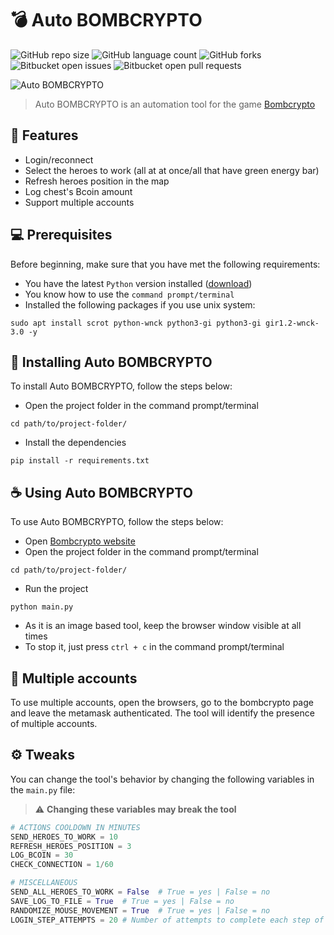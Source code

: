 # 💣 Auto BOMBCRYPTO

![GitHub repo size](https://img.shields.io/github/repo-size/victortp/auto-bombcrypto?style=for-the-badge)
![GitHub language count](https://img.shields.io/github/languages/count/victortp/auto-bombcrypto?style=for-the-badge)
![GitHub forks](https://img.shields.io/github/forks/victortp/auto-bombcrypto?style=for-the-badge)
![Bitbucket open issues](https://img.shields.io/bitbucket/issues/victortp/auto-bombcrypto?style=for-the-badge)
![Bitbucket open pull requests](https://img.shields.io/bitbucket/pr-raw/victortp/auto-bombcrypto?style=for-the-badge)

<img src="https://github.com/victortp/auto-bombcrypto/blob/main/docs/logo.png" alt="Auto BOMBCRYPTO">

> Auto BOMBCRYPTO is an automation tool for the game [Bombcrypto](https://app.bombcrypto.io/)

## 💎 Features

- Login/reconnect
- Select the heroes to work (all at at once/all that have green energy bar)
- Refresh heroes position in the map
- Log chest's Bcoin amount
- Support multiple accounts

## 💻 Prerequisites

Before beginning, make sure that you have met the following requirements:

- You have the latest `Python` version installed ([download](https://www.python.org/downloads/))
- You know how to use the `command prompt/terminal`
- Installed the following packages if you use unix system:

```
sudo apt install scrot python-wnck python3-gi python3-gi gir1.2-wnck-3.0 -y
```

## 🚀 Installing Auto BOMBCRYPTO

To install Auto BOMBCRYPTO, follow the steps below:

- Open the project folder in the command prompt/terminal

```
cd path/to/project-folder/
```

- Install the dependencies

```
pip install -r requirements.txt
```

## ☕ Using Auto BOMBCRYPTO

To use Auto BOMBCRYPTO, follow the steps below:

- Open [Bombcrypto website](https://app.bombcrypto.io/)
- Open the project folder in the command prompt/terminal

```
cd path/to/project-folder/
```

- Run the project

```
python main.py
```

- As it is an image based tool, keep the browser window visible at all times
- To stop it, just press `ctrl + c` in the command prompt/terminal

## 🤖 Multiple accounts

To use multiple accounts, open the browsers, go to the bombcrypto page and leave the metamask authenticated.
The tool will identify the presence of multiple accounts.

## ⚙️ Tweaks

You can change the tool's behavior by changing the following variables in the `main.py` file:

> ⚠️ **Changing these variables may break the tool**

```python
# ACTIONS COOLDOWN IN MINUTES
SEND_HEROES_TO_WORK = 10
REFRESH_HEROES_POSITION = 3
LOG_BCOIN = 30
CHECK_CONNECTION = 1/60

# MISCELLANEOUS
SEND_ALL_HEROES_TO_WORK = False  # True = yes | False = no
SAVE_LOG_TO_FILE = True  # True = yes | False = no
RANDOMIZE_MOUSE_MOVEMENT = True  # True = yes | False = no
LOGIN_STEP_ATTEMPTS = 20 # Number of attempts to complete each step of the login proccess
```
